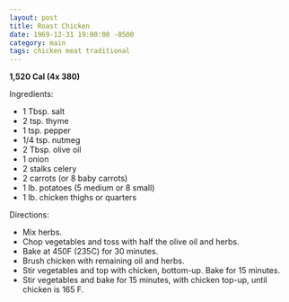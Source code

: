 ```yaml
---
layout: post
title: Roast Chicken
date: 1969-12-31 19:00:00 -0500
category: main
tags: chicken meat traditional
---
```

<strong>1,520 Cal (4x 380)</strong>
  
Ingredients:  

  * 1 Tbsp. salt
  * 2 tsp. thyme
  * 1 tsp. pepper
  * 1/4 tsp. nutmeg
  * 2 Tbsp. olive oil
  * 1 onion
  * 2 stalks celery
  * 2 carrots (or 8 baby carrots)
  * 1 lb. potatoes (5 medium or 8 small)
  * 1 lb. chicken thighs or quarters

Directions:  

  * Mix herbs.
  * Chop vegetables and toss with half the olive oil and herbs.
  * Bake at 450F (235C) for 30 minutes.
  * Brush chicken with remaining oil and herbs.
  * Stir vegetables and top with chicken, bottom-up. Bake for 15 minutes.
  * Stir vegetables and bake for 15 minutes, with chicken top-up, until chicken is 165 F.

